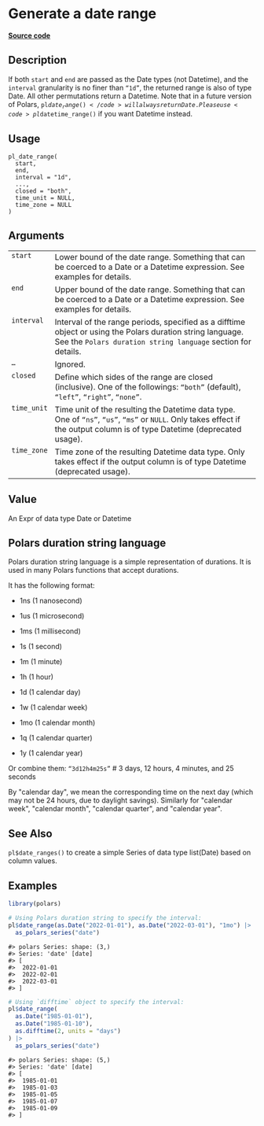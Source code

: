 

# Generate a date range

[**Source code**](https://github.com/pola-rs/r-polars/tree/741f9cd2614b3302a4d033bcae447425e1b91191/R/functions__eager.R#L209)

## Description

If both <code>start</code> and <code>end</code> are passed as the Date
types (not Datetime), and the <code>interval</code> granularity is no
finer than <code>“1d”</code>, the returned range is also of type Date.
All other permutations return a Datetime. Note that in a future version
of Polars, <code>pl$date_range()</code> will always return Date. Please
use <code>pl$datetime_range()</code> if you want Datetime instead.

## Usage

<pre><code class='language-R'>pl_date_range(
  start,
  end,
  interval = "1d",
  ...,
  closed = "both",
  time_unit = NULL,
  time_zone = NULL
)
</code></pre>

## Arguments

<table>
<tr>
<td style="white-space: nowrap; font-family: monospace; vertical-align: top">
<code id="pl_date_range_:_start">start</code>
</td>
<td>
Lower bound of the date range. Something that can be coerced to a Date
or a Datetime expression. See examples for details.
</td>
</tr>
<tr>
<td style="white-space: nowrap; font-family: monospace; vertical-align: top">
<code id="pl_date_range_:_end">end</code>
</td>
<td>
Upper bound of the date range. Something that can be coerced to a Date
or a Datetime expression. See examples for details.
</td>
</tr>
<tr>
<td style="white-space: nowrap; font-family: monospace; vertical-align: top">
<code id="pl_date_range_:_interval">interval</code>
</td>
<td>
Interval of the range periods, specified as a difftime object or using
the Polars duration string language. See the
<code style="white-space: pre;">Polars duration string language</code>
section for details.
</td>
</tr>
<tr>
<td style="white-space: nowrap; font-family: monospace; vertical-align: top">
<code id="pl_date_range_:_...">…</code>
</td>
<td>
Ignored.
</td>
</tr>
<tr>
<td style="white-space: nowrap; font-family: monospace; vertical-align: top">
<code id="pl_date_range_:_closed">closed</code>
</td>
<td>
Define which sides of the range are closed (inclusive). One of the
followings: <code>“both”</code> (default), <code>“left”</code>,
<code>“right”</code>, <code>“none”</code>.
</td>
</tr>
<tr>
<td style="white-space: nowrap; font-family: monospace; vertical-align: top">
<code id="pl_date_range_:_time_unit">time_unit</code>
</td>
<td>
Time unit of the resulting the Datetime data type. One of
<code>“ns”</code>, <code>“us”</code>, <code>“ms”</code> or
<code>NULL</code>. Only takes effect if the output column is of type
Datetime (deprecated usage).
</td>
</tr>
<tr>
<td style="white-space: nowrap; font-family: monospace; vertical-align: top">
<code id="pl_date_range_:_time_zone">time_zone</code>
</td>
<td>
Time zone of the resulting Datetime data type. Only takes effect if the
output column is of type Datetime (deprecated usage).
</td>
</tr>
</table>

## Value

An Expr of data type Date or Datetime

## Polars duration string language

Polars duration string language is a simple representation of durations.
It is used in many Polars functions that accept durations.

It has the following format:

<ul>
<li>

1ns (1 nanosecond)

</li>
<li>

1us (1 microsecond)

</li>
<li>

1ms (1 millisecond)

</li>
<li>

1s (1 second)

</li>
<li>

1m (1 minute)

</li>
<li>

1h (1 hour)

</li>
<li>

1d (1 calendar day)

</li>
<li>

1w (1 calendar week)

</li>
<li>

1mo (1 calendar month)

</li>
<li>

1q (1 calendar quarter)

</li>
<li>

1y (1 calendar year)

</li>
</ul>

Or combine them: <code>“3d12h4m25s”</code> \# 3 days, 12 hours, 4
minutes, and 25 seconds

By "calendar day", we mean the corresponding time on the next day (which
may not be 24 hours, due to daylight savings). Similarly for "calendar
week", "calendar month", "calendar quarter", and "calendar year".

## See Also

<code>pl$date_ranges()</code> to create a simple Series of data type
list(Date) based on column values.

## Examples

``` r
library(polars)

# Using Polars duration string to specify the interval:
pl$date_range(as.Date("2022-01-01"), as.Date("2022-03-01"), "1mo") |>
  as_polars_series("date")
```

    #> polars Series: shape: (3,)
    #> Series: 'date' [date]
    #> [
    #>  2022-01-01
    #>  2022-02-01
    #>  2022-03-01
    #> ]

``` r
# Using `difftime` object to specify the interval:
pl$date_range(
  as.Date("1985-01-01"),
  as.Date("1985-01-10"),
  as.difftime(2, units = "days")
) |>
  as_polars_series("date")
```

    #> polars Series: shape: (5,)
    #> Series: 'date' [date]
    #> [
    #>  1985-01-01
    #>  1985-01-03
    #>  1985-01-05
    #>  1985-01-07
    #>  1985-01-09
    #> ]
